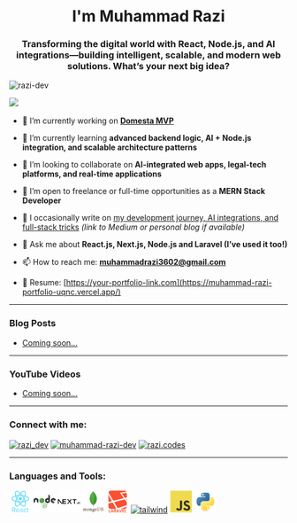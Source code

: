 <h1 align="center">I'm Muhammad Razi</h1>
<h3 align="center">Transforming the digital world with React, Node.js, and AI integrations—building intelligent, scalable, and modern web solutions. What’s your next big idea?</h3>

<p align="left"> <img src="https://komarev.com/ghpvc/?username=razi-dev&label=Profile%20views&color=0e75b6&style=flat" alt="razi-dev" /> </p>

![](https://github-profile-trophy.vercel.app/?username=razi-dev&theme=radical&no-frame=false&no-bg=true&margin-w=4)

- 🔭 I’m currently working on [**Domesta MVP**](https://github.com/muhammadrazi/domesta)

- 🌱 I’m currently learning **advanced backend logic, AI + Node.js integration, and scalable architecture patterns**

- 👯 I’m looking to collaborate on **AI-integrated web apps, legal-tech platforms, and real-time applications**

- 🤝 I’m open to freelance or full-time opportunities as a **MERN Stack Developer**

- 📝 I occasionally write on [my development journey, AI integrations, and full-stack tricks](#) *(link to Medium or personal blog if available)*

- 💬 Ask me about **React.js, Next.js, Node.js and Laravel (I’ve used it too!)**

- 📫 How to reach me: **muhammadrazi3602@gmail.com**

- 💼 Resume: [https://your-portfolio-link.com](https://muhammad-razi-portfolio-uqnc.vercel.app/)

---

### Blog Posts
<!-- BLOG-POST-LIST:START -->
- [Coming soon...]()
<!-- BLOG-POST-LIST:END -->

---

### YouTube Videos
<!-- YOUTUBE:START -->
- [Coming soon...]()
<!-- YOUTUBE:END -->

---

<h3 align="left">Connect with me:</h3>
<p align="left">
<a href="https://x.com/mat_kro_mention" target="blank"><img align="center" src="https://raw.githubusercontent.com/rahuldkjain/github-profile-readme-generator/master/src/images/icons/Social/twitter.svg" alt="razi_dev" height="30" width="40" /></a>
<a href="https://www.linkedin.com/in/muhammad-razi-73a1bb309/" target="blank"><img align="center" src="https://raw.githubusercontent.com/rahuldkjain/github-profile-readme-generator/master/src/images/icons/Social/linked-in-alt.svg" alt="muhammad-razi-dev" height="30" width="40" /></a>
<a href="https://www.instagram.com/bin_kazim/" target="blank"><img align="center" src="https://raw.githubusercontent.com/rahuldkjain/github-profile-readme-generator/master/src/images/icons/Social/instagram.svg" alt="razi.codes" height="30" width="40" /></a>
</p>

---

<h3 align="left">Languages and Tools:</h3>
<p align="left">
<a href="https://reactjs.org/" target="_blank"><img src="https://raw.githubusercontent.com/devicons/devicon/master/icons/react/react-original-wordmark.svg" alt="react" width="40" height="40"/></a>
<a href="https://nodejs.org/" target="_blank"><img src="https://raw.githubusercontent.com/devicons/devicon/master/icons/nodejs/nodejs-original-wordmark.svg" alt="nodejs" width="40" height="40"/></a>
<a href="https://nextjs.org/" target="_blank"><img src="https://raw.githubusercontent.com/devicons/devicon/master/icons/nextjs/nextjs-original-wordmark.svg" alt="nextjs" width="40" height="40"/></a>
<a href="https://www.mongodb.com/" target="_blank"><img src="https://raw.githubusercontent.com/devicons/devicon/master/icons/mongodb/mongodb-original-wordmark.svg" alt="mongodb" width="40" height="40"/></a>
<a href="https://laravel.com/" target="_blank"><img src="https://raw.githubusercontent.com/devicons/devicon/master/icons/laravel/laravel-plain-wordmark.svg" alt="laravel" width="40" height="40"/></a>
<a href="https://tailwindcss.com/" target="_blank"><img src="https://www.vectorlogo.zone/logos/tailwindcss/tailwindcss-icon.svg" alt="tailwind" width="40" height="40"/></a>
<a href="https://www.javascript.com/" target="_blank"><img src="https://raw.githubusercontent.com/devicons/devicon/master/icons/javascript/javascript-original.svg" alt="javascript" width="40" height="40"/></a>
<a href="https://python.org/" target="_blank"><img src="https://raw.githubusercontent.com/devicons/devicon/master/icons/python/python-original.svg" alt="python" width="40" height="40"/></a>
</p>
